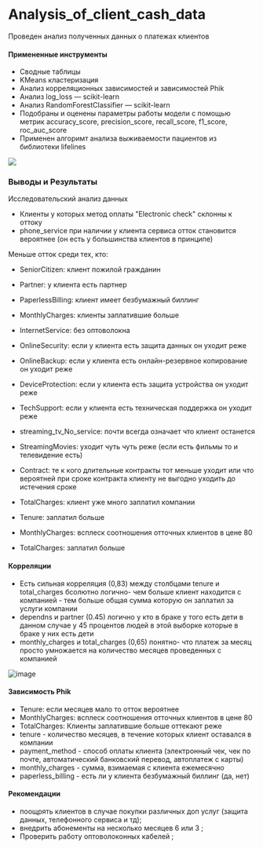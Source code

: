 # Analysis_of_client_cash_data
Проведен анализ полученных данных о платежах клиентов
#### Примененные инструменты
- Сводные таблицы
- KMeans кластеризация
- Анализ корреляционных зависимостей и зависимостей Phik
- Анализ log_loss — scikit-learn
- Анализ RandomForestClassifier — scikit-learn
- Подобраны и оценены параметры работы модели с помощью метрик accuracy_score, precision_score, recall_score, f1_score, roc_auc_score
- Применен алгоримт анализа выживаемости пациентов из библиотеки lifelines

<body>
  <p><img src="https://user-images.githubusercontent.com/111303182/201114797-cac5fd13-14b9-47ef-8cdb-a7fcde62ec7e.png"></p>
</body>

### Выводы и Результаты

Исследовательский анализ данных

- Клиенты у которых метод оплаты "Electronic check" склонны к оттоку
- phone_service  при наличии у клиента сервиса отток становится вероятнее (он есть у большинства клиентов в принципе)

Меньше отток среди тех, кто:

- SeniorCitizen: клиент пожилой гражданин
- Partner: у клиента есть партнер
- PaperlessBilling: клиент имеет безбумажный биллинг
- MonthlyCharges: клиенты заплатившие больше
- InternetService: без оптоволокна
- OnlineSecurity: если у клиента есть защита данных он уходит реже
- OnlineBackup: если у клиента есть онлайн-резервное копирование он уходит реже
- DeviceProtection: если у клиента есть защита устройства он уходит реже
- TechSupport: если у клиента есть техническая поддержка он уходит реже
- streaming_tv_No_service: почти всегда означает что клиент останется

- StreamingMovies: уходит чуть чуть реже (если есть фильмы то и телевидение есть)
- Contract: те к кого длительные контракты тот меньше уходит или что вероятней при сроке контракта клиенту не выгодно уходить до истечения сроке
- TotalCharges: клиент уже много заплатил компании
- Tenure: заплатил больше
- MonthlyCharges: всплеск соотношения отточных клиентов в цене 80
- TotalCharges: заплатил больше

#### Корреляции
- Есть сильная корреляция (0,83) между столбцами tenure и total_charges бсолютно логично- чем больше клиент находится с компанией - тем больше общая 
сумма которую он заплатил за услуги компании
- dependns и partner (0.45) логично у кто в браке у того есть дети в данном случае у 45 процентов людей в этой выборке которые в браке у них есть дети
- monthly_charges и total_charges (0,65) понятно- что платеж за месяц просто умножается на количество месяцев проведенных с компанией

![image](https://user-images.githubusercontent.com/111303182/201114921-e472dd03-2e64-4dc0-ad6c-1a801d13ed20.png)

#### Зависимость Phik
- Tenure: если месяцев мало то отток вероятнее
- MonthlyCharges: всплеск соотношения отточных клиентов в цене 80
- TotalCharges: Клиенты заплатившие больше оттекают реже
- tenure - количество месяцев, в течение которых клиент оставался в компании
- payment_method - способ оплаты клиента (электронный чек, чек по почте, автоматический банковский перевод, автоплатеж с карты)
- monthly_charges - сумма, взимаемая с клиента ежемесячно
- paperless_billing - есть ли у клиента безбумажный биллинг (да, нет)

#### Рекомендации
- поощрять клиентов в случае покупки различных доп услуг (защита данных, телефонного сервиса и тд);
-  внедрить абонементы на несколько месяцев 6 или 3 ;
- Проверить работу оптоволоконных кабелей ;
